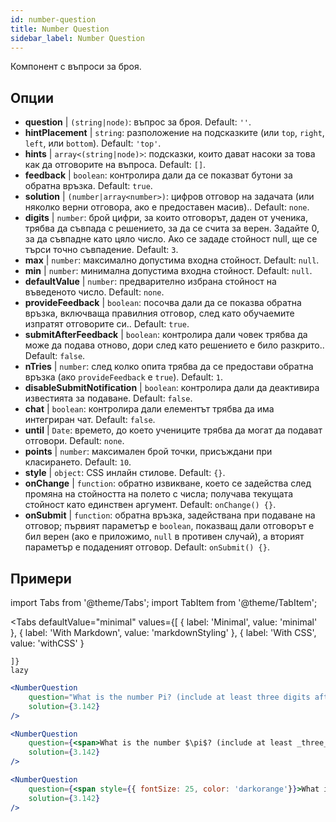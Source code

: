 ```yaml
---
id: number-question 
title: Number Question
sidebar_label: Number Question
---
```


Компонент с въпроси за броя.

## Опции

* __question__ | `(string|node)`: въпрос за броя. Default: `''`.
* __hintPlacement__ | `string`: разположение на подсказките (или `top`, `right`, `left`, или `bottom`). Default: `'top'`.
* __hints__ | `array<(string|node)>`: подсказки, които дават насоки за това как да отговорите на въпроса. Default: `[]`.
* __feedback__ | `boolean`: контролира дали да се показват бутони за обратна връзка. Default: `true`.
* __solution__ | `(number|array<number>)`: цифров отговор на задачата (или няколко верни отговора, ако е предоставен масив).. Default: `none`.
* __digits__ | `number`: брой цифри, за които отговорът, даден от ученика, трябва да съвпада с решението, за да се счита за верен. Задайте 0, за да съвпадне като цяло число. Ако се зададе стойност null, ще се търси точно съвпадение. Default: `3`.
* __max__ | `number`: максимално допустима входна стойност. Default: `null`.
* __min__ | `number`: минимална допустима входна стойност. Default: `null`.
* __defaultValue__ | `number`: предварително избрана стойност на въведеното число. Default: `none`.
* __provideFeedback__ | `boolean`: посочва дали да се показва обратна връзка, включваща правилния отговор, след като обучаемите изпратят отговорите си.. Default: `true`.
* __submitAfterFeedback__ | `boolean`: контролира дали човек трябва да може да подава отново, дори след като решението е било разкрито.. Default: `false`.
* __nTries__ | `number`: след колко опита трябва да се предостави обратна връзка (ако `provideFeedback` е `true`). Default: `1`.
* __disableSubmitNotification__ | `boolean`: контролира дали да деактивира известията за подаване. Default: `false`.
* __chat__ | `boolean`: контролира дали елементът трябва да има интегриран чат. Default: `false`.
* __until__ | `Date`: времето, до което учениците трябва да могат да подават отговори. Default: `none`.
* __points__ | `number`: максимален брой точки, присъждани при класирането. Default: `10`.
* __style__ | `object`: CSS инлайн стилове. Default: `{}`.
* __onChange__ | `function`: обратно извикване, което се задейства след промяна на стойността на полето с числа; получава текущата стойност като единствен аргумент. Default: `onChange() {}`.
* __onSubmit__ | `function`: обратна връзка, задействана при подаване на отговор; първият параметър е `boolean`, показващ дали отговорът е бил верен (ако е приложимо, `null` в противен случай), а вторият параметър е подаденият отговор. Default: `onSubmit() {}`.


## Примери

import Tabs from '@theme/Tabs';
import TabItem from '@theme/TabItem';

<Tabs
    defaultValue="minimal"
    values={[
        { label: 'Minimal', value: 'minimal' },
        { label: 'With Markdown', value: 'markdownStyling' },
        { label: 'With CSS', value: 'withCSS' }
        
    ]}
    lazy
>

<TabItem value="minimal">

```jsx live
<NumberQuestion
    question="What is the number Pi? (include at least three digits after the decimal point)"
    solution={3.142}
/>
```
</TabItem>

<TabItem value="markdownStyling">

```jsx live
<NumberQuestion
    question={<span>What is the number $\pi$? (include at least _three_ digits after the decimal point)</span>}
    solution={3.142}
/>
```
</TabItem>

<TabItem value="withCSS">

```jsx live
<NumberQuestion
    question={<span style={{ fontSize: 25, color: 'darkorange'}}>What is the number PI - three digits after the period</span>}
    solution={3.142}
/>
```
</TabItem>

</Tabs>
